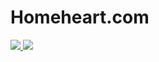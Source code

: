# Homeheart.com
<div id="badges">
  <a href="">
    <img src="https://img.shields.io/badge/created_by-@silasboehner-violet" />
  </a>
  <a href="">
    <img src="https://img.shields.io/badge/license-MIT-brightgreen" />
  </a>
</div>
